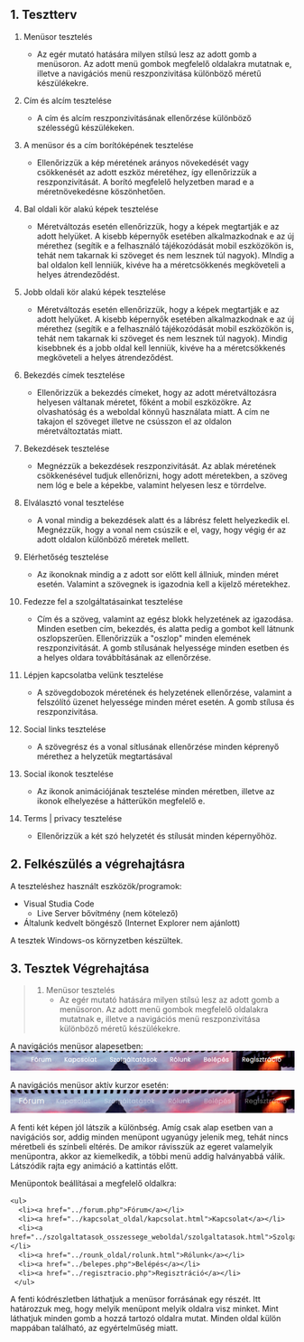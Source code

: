 ## 1. Tesztterv

1. Menüsor tesztelés
    * Az egér mutató hatására milyen stílsú lesz az adott gomb a menüsoron. Az adott menü gombok megfelelő oldalakra mutatnak e, illetve a navigációs menü reszponzivitása különböző méretű készülékekre.
    
2. Cím és alcím tesztelése
    * A cím és alcím reszponzivitásának ellenőrzése különböző szélességű készülékeken.

3. A menüsor és a cím borítóképének tesztelése
    * Ellenőrizzük a kép méretének arányos növekedését vagy csökkenését az adott eszköz méretéhez, így ellenőrizzük a reszponzivitását. A borító megfelelő helyzetben marad e a méretnövekedésne köszönhetően.

4. Bal oldali kör alakú képek tesztelése
    * Méretváltozás esetén ellenőrizzük, hogy a képek megtartják e az adott helyüket. A kisebb képernyők esetében alkalmazkodnak e az új mérethez (segítik e a felhasználó tájékozódását mobil eszközökön is, tehát nem takarnak ki szöveget és nem lesznek túl nagyok). MIndig a bal oldalon kell lenniük, kivéve ha a méretcsökkenés megköveteli a helyes átrendeződést.
    
5. Jobb oldali kör alakú képek tesztelése
    * Méretváltozás esetén ellenőrizzük, hogy a képek megtartják e az adott helyüket. A kisebb képernyők esetében alkalmazkodnak e az új mérethez (segítik e a felhasználó tájékozódását mobil eszközökön is, tehát nem takarnak ki szöveget és nem lesznek túl nagyok). Mindig kisebbnek és a jobb oldal kell lenniük, kivéve ha a méretcsökkenés megköveteli a helyes átrendeződést.

6. Bekezdés címek tesztelése
    * Ellenőrizzük a bekezdés címeket, hogy az adott méretváltozásra helyesen váltanak méretet, főként a mobil eszközökre. Az olvashatóság és a weboldal könnyű használata miatt. A cím ne takajon el szöveget illetve ne csússzon el az oldalon méretváltoztatás miatt.
    
7. Bekezdések tesztelése 
    * Megnézzük a bekezdések reszponzivitását. Az ablak méretének csökkenésével tudjuk ellenőrizni, hogy adott méretekben, a szöveg nem lóg e bele a képekbe, valamint helyesen lesz e törrdelve.
    
8. Elválasztó vonal tesztelése
    * A vonal mindig a bekezdések alatt és a lábrész felett helyezkedik el. Megnézzük, hogy a vonal nem csúszik e el, vagy, hogy végig ér az adott oldalon különböző méretek mellett.

9. Elérhetőség tesztelése
    * Az ikonoknak mindig a z adott sor előtt kell állniuk, minden méret esetén. Valamint a szövegnek is igazodnia kell a kijelző méretekhez.
    
10. Fedezze fel a szolgáltatásainkat tesztelése 
    * Cím és a szöveg, valamint az egész blokk helyzetének az igazodása. Minden esetben cím, bekezdés, és alatta pedig a gombot kell látnunk oszlopszerűen. Ellenőrizzük a "oszlop" minden elemének reszponzivitását. A gomb stílusának helyessége minden esetben és a helyes oldara továbbításának az ellenőrzése.
    
11. Lépjen kapcsolatba velünk tesztelése
    * A szövegdobozok méretének és helyzetének ellenőrzése, valamint a felszólító üzenet helyessége minden méret esetén. A gomb stílusa és reszponzivitása.

12. Social links tesztelése
    * A szövegrész és a vonal sítlusának ellenőrzése minden képrenyő mérethez a  helyzetük megtartásával 
    
13. Social ikonok tesztelése
    * Az ikonok animációjának tesztelése minden méretben, illetve az ikonok elhelyezése a hátterükön megfelelő e.
    
14. Terms | privacy tesztelése
    * Ellenőrizzük a két szó helyzetét és stílusát minden képernyőhöz.   
    
    
## 2. Felkészülés a végrehajtásra

A teszteléshez használt eszközök/programok:
* Visual Studia Code
    * Live Server bővítmény (nem kötelező)
* Általunk kedvelt böngésző (Internet Explorer nem ajánlott)

A tesztek Windows-os környzetben készültek.


## 3. Tesztek Végrehajtása

> 1. Menüsor tesztelés
>    * Az egér mutató hatására milyen stílsú lesz az adott gomb a menüsoron. Az adott menü gombok megfelelő oldalakra mutatnak e, illetve a navigációs menü reszponzivitása különböző méretű készülékekre.

A navigációs menüsor alapesetben:
![Navbar alap állpota](/Images/Navbar1.png "Navbar alap állpota")

A navigációs menüsor aktív kurzor esetén:
![Navbar állpota aktív kurzor esetén](/Images/Navbar2.png "Navbar állpota aktív kurzor esetén")

A fenti két képen jól látszik a különbség. Amíg csak alap esetben van a navigációs sor, addig minden menüpont ugyanúgy jelenik meg, tehát nincs méretbeli és színbeli eltérés. De amikor rávisszük az egeret valamelyik menüpontra, akkor az kiemelkedik, a többi menü addig halványabbá válik. Látszódik rajta egy animáció a kattintás előtt.

Menüpontok beállításai a megfelelő oldalkra:

    <ul>
      <li><a href="../forum.php">Fórum</a></li>
      <li><a href="../kapcsolat_oldal/kapcsolat.html">Kapcsolat</a></li>
      <li><a href="../szolgaltatasok_osszessege_weboldal/szolgaltatasok.html">Szolgáltatások</a></li>
      <li><a href="../rounk_oldal/rolunk.html">Rólunk</a></li>
      <li><a href="../belepes.php">Belépés</a></li>
      <li><a href="../regisztracio.php">Regisztráció</a></li>
     </ul>

A fenti kódrészletben láthatjuk a menüsor forrásának egy részét. Itt határozzuk meg, hogy melyik menüpont melyik oldalra visz minket. Mint láthatjuk minden gomb a hozzá tartozó oldalra mutat. Minden oldal külön mappában található, az egyértelműség miatt.
